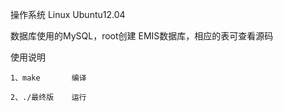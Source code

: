 操作系统 Linux Ubuntu12.04

数据库使用的MySQL，root创建 EMIS数据库，相应的表可查看源码

使用说明

	1、make       编译

	2、./最终版    运行

